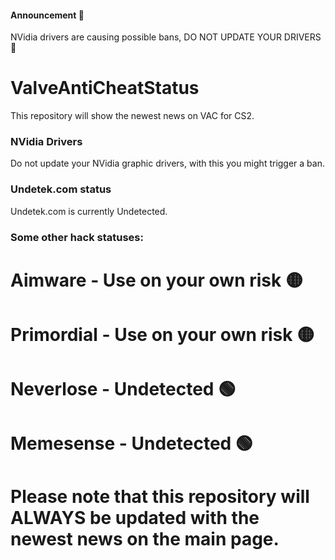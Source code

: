 #### Announcement 📢
NVidia drivers are causing possible bans, DO NOT UPDATE YOUR DRIVERS 🔴

# ValveAntiCheatStatus
This repository will show the newest news on VAC for CS2.


### NVidia Drivers
Do not update your NVidia graphic drivers, with this you might trigger a ban.

### Undetek.com status
Undetek.com is currently Undetected.

### Some other hack statuses:
# Aimware - Use on your own risk 🟡
# Primordial - Use on your own risk 🟡
# Neverlose - Undetected 🟢
# Memesense - Undetected 🟢

# Please note that this repository will ALWAYS be updated with the newest news on the main page.
